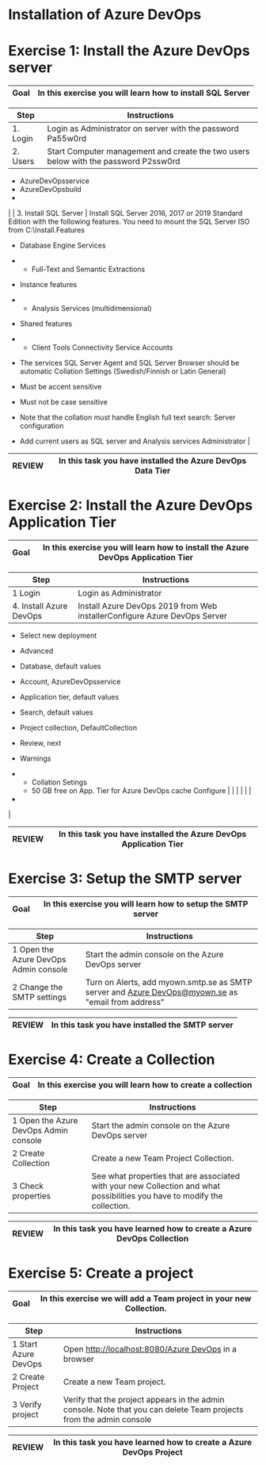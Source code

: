 # Installation of Azure DevOps

# Exercise 1: Install the Azure DevOps server

| Goal | In this exercise you will learn how to install SQL Server |
| --- | --- |

| Step | Instructions |
| --- | --- |
| 1. Login | Login as Administrator on server with the password Pa55w0rd |
| 2. Users | Start Computer management and create the two users below with the password P2ssw0rd
- AzureDevOpsservice
- AzureDevOpsbuild
-
 |
| 3. Install SQL Server | Install SQL Server 2016, 2017 or 2019 Standard Edition with the following features. You need to mount the SQL Server ISO from C:\Install.Features
- Database Engine Services

-
  - Full-Text and Semantic Extractions

- Instance features

-
  - Analysis Services (multidimensional)

- Shared features

-
  - Client Tools Connectivity
Service Accounts
- The services SQL Server Agent and SQL Server Browser should be automatic
Collation Settings (Swedish/Finnish or Latin General)
- Must be accent sensitive
- Must not be case sensitive
- Note that the collation must handle English full text search:
Server configuration
- Add current users as SQL server and Analysis services Administrator
 |

| REVIEW | In this task you have installed the Azure DevOps Data Tier |
| --- | --- |

# Exercise 2: Install the Azure DevOps Application Tier

| Goal | In this exercise you will learn how to install the Azure DevOps Application Tier |
| --- | --- |

| Step | Instructions |
| --- | --- |
| 1 Login | Login as Administrator |
| 4. Install Azure DevOps | Install Azure DevOps 2019 from Web installerConfigure Azure DevOps Server
- Select new deployment
- Advanced
- Database, default values
- Account, AzureDevOpsservice
- Application tier, default values
- Search, default values
- Project collection, DefaultCollection
- Review, next
- Warnings

-
  - Collation Setings
  - 50 GB free on App. Tier for Azure DevOps cache
Configure |
|   |   |
|   |
-
 |

| REVIEW | In this task you have installed the Azure DevOps Application Tier |
| --- | --- |

# Exercise 3: Setup the SMTP server

| Goal | In this exercise you will learn how to setup the SMTP server |
| --- | --- |

| Step | Instructions |
| --- | --- |
| 1 Open the Azure DevOps Admin console | Start the admin console on the Azure DevOps server |
| 2 Change the SMTP settings | Turn on Alerts, add myown.smtp.se as SMTP server and [Azure DevOps@myown.se](mailto:tfs@myown.se)  as &quot;email from address&quot;   |

| REVIEW | In this task you have installed the SMTP server |
| --- | --- |

# Exercise 4: Create a Collection

| Goal | In this exercise you will learn how to create a collection |
| --- | --- |

| Step | Instructions |
| --- | --- |
| 1 Open the Azure DevOps Admin console | Start the admin console on the Azure DevOps server |
| 2 Create Collection | Create a new Team Project Collection. |
| 3 Check properties | See what properties that are associated with your new Collection and what possibilities you have to modify the collection. |

| REVIEW | In this task you have learned how to create a Azure DevOps Collection |
| --- | --- |

# Exercise 5: Create a project

| Goal | In this exercise we will add a Team project in your new Collection. |
| --- | --- |

| Step | Instructions |
| --- | --- |
| 1 Start Azure DevOps | Open [http://localhost:8080/Azure DevOps](http://localhost:8080/tfs) in a browser |
| 2 Create Project | Create a new Team project. |
| 3 Verify project | Verify that the project appears in the admin console. Note that you can delete Team projects from the admin console |

| REVIEW | In this task you have learned how to create a Azure DevOps Project |
| --- | --- |
